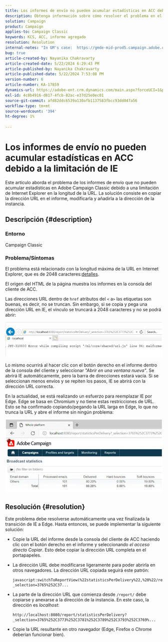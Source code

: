 ```yaml
---
title: Los informes de envío no pueden acumular estadísticas en ACC debido a la limitación de IE
description: Obtenga información sobre cómo resolver el problema en el que los informes de envío no pueden acumular estadísticas en ACC debido a una limitación de IE en la longitud de la URL.
solution: Campaign
product: Campaign
applies-to: Campaign Classic
keywords: KCS, ACC, informe agregado
resolution: Resolution
internal-notes: "In GM's case:  https://gmde-mid-prod5.campaign.adobe.com//report/statisticsPerDelivery?_selection="
bug: true
article-created-by: Nayanika Chakravarty
article-created-date: 5/22/2024 6:29:43 PM
article-published-by: Nayanika Chakravarty
article-published-date: 5/22/2024 7:53:08 PM
version-number: 6
article-number: KA-17859
dynamics-url: https://adobe-ent.crm.dynamics.com/main.aspx?forceUCI=1&pagetype=entityrecord&etn=knowledgearticle&id=65e1593b-6918-ef11-9f89-000d3a37816b
exl-id: 4c8b4916-d817-4fcb-82ac-e37d25e0ec01
source-git-commit: afd82ddc6539a130afb1137583fbcc93dd047a56
workflow-type: tm+mt
source-wordcount: '394'
ht-degree: 1%

---
```


# Los informes de envío no pueden acumular estadísticas en ACC debido a la limitación de IE


Este artículo aborda el problema de los informes de envío que no pueden acumular estadísticas en Adobe Campaign Classic debido a una limitación de Internet Explorer en la longitud de la URL. La solución consiste en copiar la dirección URL en el informe, modificarla y añadirla a la dirección de la instancia.

## Descripción {#description}


### Entorno

Campaign Classic

### Problema/Síntomas

El problema está relacionado con la longitud máxima de la URL en Internet Explorer, que es de 2048 caracteres:[detalles](https://support.microsoft.com/en-us/topic/maximum-url-length-is-2-083-characters-in-internet-explorer-174e7c8a-6666-f4e0-6fd6-908b53c12246).

El origen del HTML de la página muestra los informes en la consola del cliente de ACC.

Las direcciones URL dentro de `href` atributos del `<` a`>`  las etiquetas son buenas, es decir, no se truncan. Sin embargo, si se copia y pega una dirección URL en IE, el vínculo se truncará a 2048 caracteres y no se podrá abrir:

![](assets/___14c9b5c2-7218-ef11-9f8a-6045bd026dc7___.png)

Lo mismo ocurrirá al hacer clic con el botón derecho en el informe dentro de la consola del cliente y seleccionar *&quot;Abrir en una ventana nueva&quot;*. Se abrirá IE automáticamente, pero la barra de direcciones estará vacía. Si se seleccionan menos envíos y se repiten los pasos, IE se abrirá con la dirección URL correcta.

En la actualidad, se está realizando un esfuerzo para reemplazar IE por Edge. Edge se basa en Chromium y no tiene estas restricciones de URL. Esto se ha confirmado copiando/pegando la URL larga en Edge, lo que no trunca la URL y abre el informe sin ningún problema:

![](assets/___1ec9b5c2-7218-ef11-9f8a-6045bd026dc7___.png)


## Resolución {#resolution}


Este problema debe resolverse automáticamente una vez finalizada la transición de IE a Edge. Hasta entonces, se puede implementar la siguiente solución:

- Copie la URL del informe desde la consola del cliente de ACC haciendo clic con el botón derecho en el informe y seleccionando *el acceso directo Copiar*. Esto debe copiar la dirección URL completa en el portapapeles.
- La dirección URL debe modificarse ligeramente para poder abrirla en otros navegadores. La dirección URL copiada seguirá este patrón:



  ```
  javascript:switchToReportView(%22statisticsPerDelivery%22,%20%22/report/statisticsPerDelivery?_selection=3765%252C37...
  ```


- La parte de la dirección URL que comienza desde `/report/` debe copiarse y anexarse a la dirección de la instancia. En este caso, la dirección es *localhost*:


  ```
  http://localhost:8080/report/statisticsPerDelivery?_selection=3765%252C3773%252C3781%252C3789%252C3793%252C3769%...
  ```


- Copie la URL resultante en otro navegador (Edge, Firefox o Chrome deberían funcionar bien).
